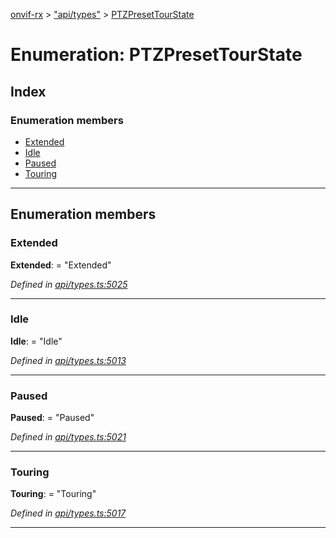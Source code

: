 [onvif-rx](../README.md) > ["api/types"](../modules/_api_types_.md) > [PTZPresetTourState](../enums/_api_types_.ptzpresettourstate.md)

# Enumeration: PTZPresetTourState

## Index

### Enumeration members

* [Extended](_api_types_.ptzpresettourstate.md#extended)
* [Idle](_api_types_.ptzpresettourstate.md#idle)
* [Paused](_api_types_.ptzpresettourstate.md#paused)
* [Touring](_api_types_.ptzpresettourstate.md#touring)

---

## Enumeration members

<a id="extended"></a>

###  Extended

**Extended**:  = "Extended"

*Defined in [api/types.ts:5025](https://github.com/patrickmichalina/onvif-rx/blob/1596479/src/api/types.ts#L5025)*

___
<a id="idle"></a>

###  Idle

**Idle**:  = "Idle"

*Defined in [api/types.ts:5013](https://github.com/patrickmichalina/onvif-rx/blob/1596479/src/api/types.ts#L5013)*

___
<a id="paused"></a>

###  Paused

**Paused**:  = "Paused"

*Defined in [api/types.ts:5021](https://github.com/patrickmichalina/onvif-rx/blob/1596479/src/api/types.ts#L5021)*

___
<a id="touring"></a>

###  Touring

**Touring**:  = "Touring"

*Defined in [api/types.ts:5017](https://github.com/patrickmichalina/onvif-rx/blob/1596479/src/api/types.ts#L5017)*

___

